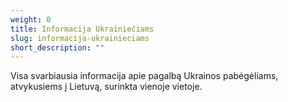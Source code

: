 ```yaml
---
weight: 0
title: Informacija Ukrainiečiams
slug: informacija-ukrainieciams
short_description: ""
---
```


Visa svarbiausia informacija apie pagalbą Ukrainos pabėgėliams, atvykusiems į Lietuvą, surinkta vienoje vietoje.

